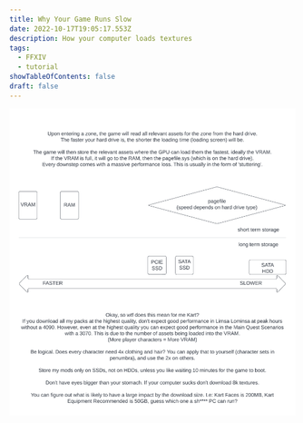 ```yaml
---
title: Why Your Game Runs Slow
date: 2022-10-17T19:05:17.553Z
description: How your computer loads textures
tags:
  - FFXIV
  - tutorial
showTableOfContents: false
draft: false
---
```

![](/static/img/kart-s-data-explaination-1-.png)